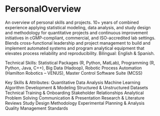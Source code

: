 # PersonalOverview
An overview of personal skills and projects. 
10+ years of combined experience applying statistical modeling, data analysis, and study design and methodology for quantitative projects and continuous improvement initiatives in cGMP-compliant, commercial, and ISO-accredited lab settings. Blends cross-functional leadership and project management to build and implement automated systems and program analytical equipment that elevates process reliability and reproducibility. Bilingual: English & Spanish.

Technical Skills: Statistical Packages (R, Python, MatLab), Programming (R, Python, Java, C++), Big Data (Hadoop), Robotic Process Automation (Hamilton Robotics – VENUS), Master Control Software Suite (MCSS)

Key Skills & Attributes: 
Quantitative Data Analysis
Machine Learning
Algorithm Development & Modeling
Structured & Unstructured Datasets
Technical Training & Onboarding
Stakeholder Relationships
Analytical Problem Solving
Communication & Presentation
Research & Literature Reviews
Study Design Methodology
Experimental Planning & Analysis
Quality Management Standards

